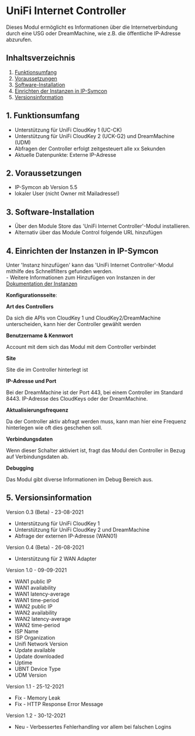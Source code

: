 # UniFi Internet Controller
Dieses Modul ermöglicht es Informationen über die Internetverbindung durch eine USG oder DreamMachine, wie z.B. die öffentliche IP-Adresse abzurufen.

## Inhaltsverzeichnis

1. [Funktionsumfang](#1-funktionsumfang)
2. [Voraussetzungen](#2-voraussetzungen)
3. [Software-Installation](#3-software-installation)
4. [Einrichten der Instanzen in IP-Symcon](#4-einrichten-der-instanzen-in-ip-symcon)
5. [Versionsinformation](#5-versionsinformation)

## 1. Funktionsumfang

* Unterstützung für UniFi CloudKey 1 (UC-CK)
* Unterstützung für UniFi CloudKey 2 (UCK-G2) und DreamMachine (UDM)
* Abfragen der Controller erfolgt zeitgesteuert alle xx Sekunden
* Aktuelle Datenpunkte: Externe IP-Adresse

## 2. Voraussetzungen

- IP-Symcon ab Version 5.5
- lokaler User (nicht Owner mit Mailadresse!)

## 3. Software-Installation

* Über den Module Store das 'UniFi Internet Controller'-Modul installieren.
* Alternativ über das Module Control folgende URL hinzufügen

## 4. Einrichten der Instanzen in IP-Symcon

 Unter 'Instanz hinzufügen' kann das 'UniFi Internet Controller'-Modul mithilfe des Schnellfilters gefunden werden.  
	- Weitere Informationen zum Hinzufügen von Instanzen in der [Dokumentation der Instanzen](https://www.symcon.de/service/dokumentation/konzepte/instanzen/#Instanz_hinzufügen)

__Konfigurationsseite__:

**Art des Controllers**

Da sich die APIs von CloudKey 1 und CloudKey2/DreamMachine unterscheiden, kann hier der Controller gewählt werden

**Benutzername & Kennwort**

Account mit dem sich das Modul mit dem Controller verbindet

**Site**

Site die im Controller hinterlegt ist 

**IP-Adresse und Port**

Bei der DreamMachine ist der Port 443, bei einem Controller im Standard 8443. IP-Adresse des CloudKeys oder der DreamMachine.

**Aktualisierungsfrequenz**

Da der Controller aktiv abfragt werden muss, kann man hier eine Frequenz hinterlegen wie oft dies geschehen soll. 

**Verbindungsdaten**

Wenn dieser Schalter aktiviert ist, fragt das Modul den Controller in Bezug auf Verbindungsdaten ab.

**Debugging**

Das Modul gibt diverse Informationen im Debug Bereich aus. 

## 5. Versionsinformation

Version 0.3 (Beta) - 23-08-2021
* Unterstützung für UniFi CloudKey 1
* Unterstützung für UniFi CloudKey 2 und DreamMachine
* Abfrage der externen IP-Adresse (WAN01)

Version 0.4 (Beta) - 26-08-2021
* Unterstützung für 2 WAN Adapter

Version 1.0 - 09-09-2021
* WAN1 public IP
* WAN1 availability
* WAN1 latency-average
* WAN1 time-period
* WAN2 public IP
* WAN2 availability
* WAN2 latency-average
* WAN2 time-period
* ISP Name
* ISP Organization
* Unifi Network Version
* Update available
* Update downloaded
* Uptime
* UBNT Device Type
* UDM Version

Version 1.1 - 25-12-2021
* Fix - Memory Leak
* Fix - HTTP Response Error Message

Version 1.2 - 30-12-2021
* Neu - Verbessertes Fehlerhandling vor allem bei falschen Logins
